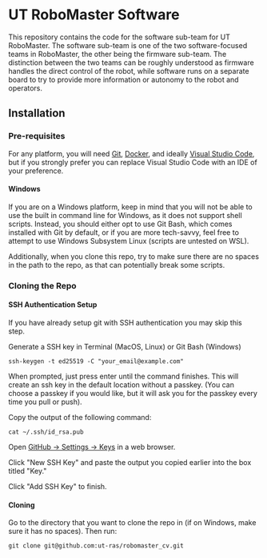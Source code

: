 # UT RoboMaster Software

This repository contains the code for the software sub-team for UT RoboMaster. The software sub-team is one of the two
software-focused teams in RoboMaster, the other being the firmware sub-team. The distinction between the two teams can
be roughly understood as firmware handles the direct control of the robot, while software runs on a separate board to
try to provide more information or autonomy to the robot and operators.

## Installation

### Pre-requisites

For any platform, you will need [Git](https://git-scm.com/downloads), [Docker](https://www.docker.com/), and ideally [Visual Studio Code](https://code.visualstudio.com/download), but if you strongly prefer you can replace Visual Studio Code with an IDE of your preference.

#### Windows

If you are on a Windows platform, keep in mind that you will not be able to use the built in command line for Windows, as it does not support shell scripts. Instead, you should either opt to use Git Bash, which comes installed with Git by default, or if you are more tech-savvy, feel free to attempt to use Windows Subsystem Linux (scripts are untested on WSL).

Additionally, when you clone this repo, try to make sure there are no spaces in the path to the repo, as that can potentially break some scripts.

### Cloning the Repo

#### SSH Authentication Setup

If you have already setup git with SSH authentication you may skip this step.

Generate a SSH key in Terminal (MacOS, Linux) or Git Bash (Windows)

```
ssh-keygen -t ed25519 -C "your_email@example.com"
```

When prompted, just press enter until the command finishes. This will create an ssh key in the default location without a passkey. (You can choose a passkey if you would like, but it will ask you for the passkey every time you pull or push).

Copy the output of the following command:
```
cat ~/.ssh/id_rsa.pub
```

Open [GitHub -> Settings -> Keys](https://github.com/settings/keys) in a web browser.

Click "New SSH Key" and paste the output you copied earlier into the box titled "Key."

Click "Add SSH Key" to finish.

#### Cloning

Go to the directory that you want to clone the repo in (if on Windows, make sure it has no spaces). Then run:

```
git clone git@github.com:ut-ras/robomaster_cv.git
```